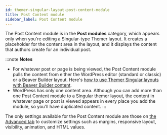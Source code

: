 ```yaml
---
id: themer-singular-layout-post-content-module
title: Post Content module
sidebar_label: Post Content module
---
```


The Post Content module is in the **Post modules** category, which appears only when you're editing a Singular-type Themer layout. It creates a placeholder for the content area in the layout, and it displays the content that authors create for an individual post.

:::note **Notes**
* For whatever post or page is being viewed, the Post Content module pulls the content from either the WordPress editor (standard or classic) or a Beaver Builder layout. Here's [how to use Themer Singular layouts with Beaver Builder content](/beaver-themer/layout-types-modules/singular-layout-type/themer-singular-layout-type.md/#extra-step-for-singular-layouts-with-beaver-builder-layouts-in-the-content-area).
* WordPress has only one content area. Although you can add more than one Post Content module to a Singular themer layout, the content in whatever page or post is viewed appears in every place you add the module, so you'll have duplicated content.
:::

The only settings available for the Post Content module are those on [the Advanced tab](/beaver-builder/layouts/advanced-tab-rows-columns-modules.md) to customize settings such as margins, responsive layout, visibility, animation, and HTML values.

